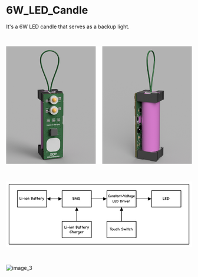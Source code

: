 # 6W_LED_Candle
It's a 6W LED candle that serves as a backup light.

&nbsp;

![image_1](https://github.com/micro9997/6W_LED_Candle/blob/master/images/image_1.png)

&nbsp;

![image_2](https://github.com/micro9997/6W_LED_Candle/blob/master/images/image_2.jpg)

&nbsp;

![image_3](https://youtu.be/2VdI3PGfRXI)

&nbsp;
